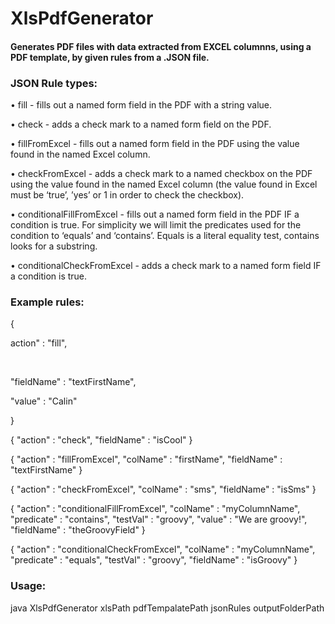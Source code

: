 # XlsPdfGenerator

<h4>Generates PDF files with data extracted from EXCEL columnns,
using a PDF template, by given rules from a .JSON file.</h4>

<h3>JSON Rule types:</h3>

• fill - fills out a named form field in the PDF with a string value.

• check - adds a check mark to a named form field on the PDF.

• fillFromExcel - fills out a named form field in the PDF using the value found in the named Excel
column.

• checkFromExcel - adds a check mark to a named checkbox on the PDF using the value found
in the named Excel column (the value found in Excel must be ‘true’, ’yes’ or 1 in order to check
the checkbox).

• conditionalFillFromExcel - fills out a named form field in the PDF IF a condition is true. For
simplicity we will limit the predicates used for the condition to ‘equals’ and ‘contains’. Equals is a
literal equality test, contains looks for a substring.

• conditionalCheckFromExcel - adds a check mark to a named form field IF a condition is true.

<h3>Example rules:</h3>

{
    <p>action" : "fill",</p>    
    <p>"fieldName" : "textFirstName",</p>
    <p>"value" : "Calin"</p>
}

{
    "action" : "check",
    "fieldName" : "isCool"
}

{
    "action" : "fillFromExcel",
    "colName" : "firstName",
    "fieldName" : "textFirstName"
}


{
    "action" : "checkFromExcel",
    "colName" : "sms",
    "fieldName" : "isSms"
}


{
    "action" : "conditionalFillFromExcel",
    "colName" : "myColumnName",
    "predicate" : "contains",
    "testVal" : "groovy",
    "value" : "We are groovy!",
    "fieldName" : "theGroovyField"
}

{
    "action" : "conditionalCheckFromExcel",
    "colName" : "myColumnName",
    "predicate" : "equals",
    "testVal" : "groovy",
    "fieldName" : "isGroovy"
}


<h3>Usage:</h3>
<p>java XlsPdfGenerator xlsPath pdfTempalatePath jsonRules outputFolderPath</p>

